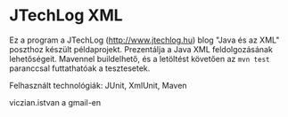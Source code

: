 ﻿JTechLog XML
============

Ez a program a JTechLog (<http://www.jtechlog.hu>) blog "Java és az XML" poszthoz készült példaprojekt.
Prezentálja a Java XML feldolgozásának lehetőségeit. Mavennel buildelhető, és a letöltést követően az
`mvn test` paranccsal futtathatóak a tesztesetek.

Felhasznált technológiák: JUnit, XmlUnit, Maven

viczian.istvan a gmail-en